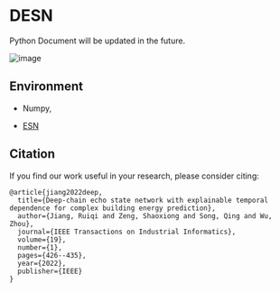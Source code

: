# DESN

Python Document will be updated in the future.

![image](DESN.png)

## Environment

- Numpy,

- [ESN](../ESN/ESN.py)

## Citation
If you find our work useful in your research, please consider citing: 
```
@article{jiang2022deep,
  title={Deep-chain echo state network with explainable temporal dependence for complex building energy prediction},
  author={Jiang, Ruiqi and Zeng, Shaoxiong and Song, Qing and Wu, Zhou},
  journal={IEEE Transactions on Industrial Informatics},
  volume={19},
  number={1},
  pages={426--435},
  year={2022},
  publisher={IEEE}
}
```
